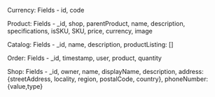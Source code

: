 Currency:
Fields - id, code

Product:
Fields - _id, shop, parentProduct, name, description, specifications, isSKU, SKU, price, currency, image

Catalog:
Fields - _id, name, description, productListing: []

Order:
Fields - _id, timestamp, user, product, quantity

Shop:
Fields - _id, owner, name, displayName, description, address: {streetAddress, locality, region, postalCode, country}, phoneNumber: {value,type}